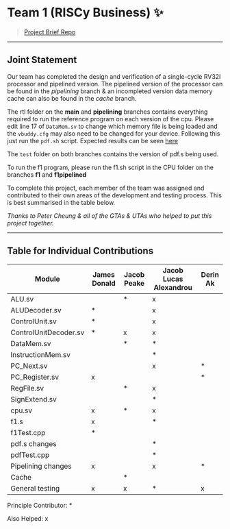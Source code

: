 # Team 1 (RISCy Business) ✨

> [Project Brief Repo](https://github.com/EIE2-IAC-Labs/Project_Brief)

___
## Joint Statement

Our team has completed the design and verification of a single-cycle RV32I processor and pipelined version. The pipelined version of the processor can be found in the *pipelining* branch & an incompleted version data memory cache can also be found in the *cache* branch.

The rtl folder on the **main** and **pipelining** branches contains everything required to run the reference program on each version of the cpu. Please edit line 17 of `DataMem.sv` to change which memory file is being loaded and the `vbuddy.cfg` may also need to be changed for your device. Following this just run the `pdf.sh` script. Expected results can be seen [here](/Personal%20Statements/JAlexandrouStatement.md/#Results)

The `test` folder on both branches contains the version of pdf.s being used.

To run the f1 program, please run the f1.sh script in the CPU folder on the branches **f1** and **f1pipelined**

To complete this project, each member of the team was assigned and contributed to their own areas of the development and testing process. This is best summarised in the table below.

*Thanks to Peter Cheung & all of the GTAs & UTAs who helped to put this project together.*

___

## Table for Individual Contributions

| Module | James Donald | Jacob Peake | Jacob Lucas Alexandrou | Derin Ak |
| --- | --- | --- | --- | --- |
| ALU.sv |  | * | x |  |
| ALUDecoder.sv | * |  | x |  |
| ControlUnit.sv | * |  | x |  |
| ControlUnitDecoder.sv | * | x | x |  |
| DataMem.sv |  | * | * |  |
| InstructionMem.sv |  |  | * |  |
| PC_Next.sv |  |  | x | * |
| PC_Register.sv | x |  |  | * |
| RegFile.sv |  | * | x |  |
| SignExtend.sv |  |  | * |  |
| cpu.sv | x | * | x |  |
| f1.s | x |  | * |  |
| f1Test.cpp | * |  |  |  |
| pdf.s changes|  |  | * |  |
| pdfTest.cpp |  |  | * |  |
| Pipelining changes | x |  | x | * |
| Cache |  | * |  |  |
| General testing | x | x | * | x |

Principle Contributor: *

Also Helped: x


